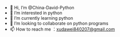 - 👋 Hi, I’m @China-David-Python
- 👀 I’m interested in python
- 🌱 I’m currently learning python
- 💞️ I’m looking to collaborate on python programs
- 📫 How to reach me ：xudawei840207@gmail.com

<!---
China-David-Python/China-David-Python is a ✨ special ✨ repository because its `README.md` (this file) appears on your GitHub profile.
You can click the Preview link to take a look at your changes.
--->
